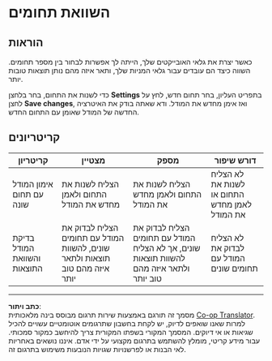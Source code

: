<!--
CO_OP_TRANSLATOR_METADATA:
{
  "original_hash": "d93ee76fac4c2199973689ecd05baaf9",
  "translation_date": "2025-08-27T20:34:52+00:00",
  "source_file": "5-retail/lessons/1-train-stock-detector/assignment.md",
  "language_code": "he"
}
-->
# השוואת תחומים

## הוראות

כאשר יצרת את גלאי האובייקטים שלך, הייתה לך אפשרות לבחור בין מספר תחומים. השווה כיצד הם עובדים עבור גלאי המניות שלך, ותאר איזה מהם נותן תוצאות טובות יותר.

כדי לשנות את התחום, בחר בלחצן **Settings** בתפריט העליון, בחר תחום חדש, לחץ על לחצן **Save changes**, ואז אימן מחדש את המודל. ודא שאתה בודק את האיטרציה החדשה של המודל שאומן עם התחום החדש.

## קריטריונים

| קריטריון | מצטיין | מספק | דורש שיפור |
| --------- | ------- | ----- | ----------- |
| אימון המודל עם תחום שונה | הצליח לשנות את התחום ולאמן מחדש את המודל | הצליח לשנות את התחום ולאמן מחדש את המודל | לא הצליח לשנות את התחום או לאמן מחדש את המודל |
| בדיקת המודל והשוואת התוצאות | הצליח לבדוק את המודל עם תחומים שונים, להשוות תוצאות ולתאר איזה מהם טוב יותר | הצליח לבדוק את המודל עם תחומים שונים, אך לא הצליח להשוות תוצאות ולתאר איזה מהם טוב יותר | לא הצליח לבדוק את המודל עם תחומים שונים |

---

**כתב ויתור**:  
מסמך זה תורגם באמצעות שירות תרגום מבוסס בינה מלאכותית [Co-op Translator](https://github.com/Azure/co-op-translator). למרות שאנו שואפים לדיוק, יש לקחת בחשבון שתרגומים אוטומטיים עשויים להכיל שגיאות או אי דיוקים. המסמך המקורי בשפתו המקורית צריך להיחשב כמקור סמכותי. עבור מידע קריטי, מומלץ להשתמש בתרגום מקצועי על ידי אדם. איננו נושאים באחריות לאי הבנות או לפרשנויות שגויות הנובעות משימוש בתרגום זה.